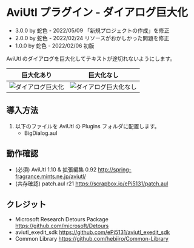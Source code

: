 # AviUtl プラグイン - ダイアログ巨大化

* 3.0.0 by 蛇色 - 2022/05/09 「新規プロジェクトの作成」を修正
* 2.0.0 by 蛇色 - 2022/02/24 リソースがおかしかった問題を修正
* 1.0.0 by 蛇色 - 2022/02/06 初版

AviUtl のダイアログを巨大化してテキストが途切れないようにします。

|  巨大化あり  |  巨大化なし  |
| ---- | ---- |
|  ![ダイアログ巨大化](https://user-images.githubusercontent.com/96464759/152672354-5333ce1b-f276-47d9-94fb-eaa0e1f50407.png)  |  ![ダイアログ巨大化なし](https://user-images.githubusercontent.com/96464759/152672353-57443323-9022-4241-b73c-a67890e989e1.png)  |  

## 導入方法

1. 以下のファイルを AviUtl の Plugins フォルダに配置します。
	* BigDialog.aul

## 動作確認

* (必須) AviUtl 1.10 & 拡張編集 0.92 http://spring-fragrance.mints.ne.jp/aviutl/
* (共存確認) patch.aul r21 https://scrapbox.io/ePi5131/patch.aul

## クレジット

* Microsoft Research Detours Package https://github.com/microsoft/Detours
* aviutl_exedit_sdk https://github.com/ePi5131/aviutl_exedit_sdk
* Common Library https://github.com/hebiiro/Common-Library
